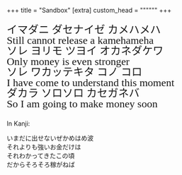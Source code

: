 +++
title = "Sandbox"
[extra]
custom_head = """<style>
  @font-face {
    font-family: "Kokugo";
    src: url('https://cdn.leafscape.be/kokugo/font_1_kokugl_1.00_rls_web.woff2')
    format("woff2");
  }
  .ml-smaller { font-size: 0.875rem; font-weight: normal; }
</style>"""
+++

<p style="font:1.5rem/1 'Kokugo'" lang=ja>
イマダニ ダセナイゼ カメハメハ<br>
<span lang=en class=ml-smaller>Still cannot release a kamehameha</span><br>
ソレ ヨリモ ツヨイ オカネダケワ<br>
<span lang=en class=ml-smaller>Only money is even stronger</span><br>
ソレ ワカッテキタ コノ コロ<br>
<span lang=en class=ml-smaller>I have come to understand this moment</span><br>
ダカラ ソロソロ カセガネバ<br>
<span lang=en class=ml-smaller>So I am going to make money soon</span><br>
</p>

In Kanji:

<p lang=ja>
いまだに出せないぜかめはめ波<br>
それよりも強いお金だけは<br>
それわかってきたこの頃<br>
だからそろそろ稼がねば<br>
</p>